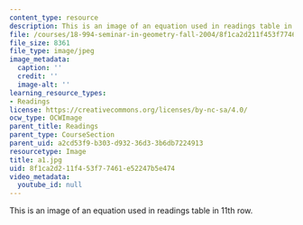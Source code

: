 ```yaml
---
content_type: resource
description: This is an image of an equation used in readings table in 11th row.
file: /courses/18-994-seminar-in-geometry-fall-2004/8f1ca2d211f453f77461e52247b5e474_a1.jpg
file_size: 8361
file_type: image/jpeg
image_metadata:
  caption: ''
  credit: ''
  image-alt: ''
learning_resource_types:
- Readings
license: https://creativecommons.org/licenses/by-nc-sa/4.0/
ocw_type: OCWImage
parent_title: Readings
parent_type: CourseSection
parent_uid: a2cd53f9-b303-d932-36d3-3b6db7224913
resourcetype: Image
title: a1.jpg
uid: 8f1ca2d2-11f4-53f7-7461-e52247b5e474
video_metadata:
  youtube_id: null
---
```

This is an image of an equation used in readings table in 11th row.